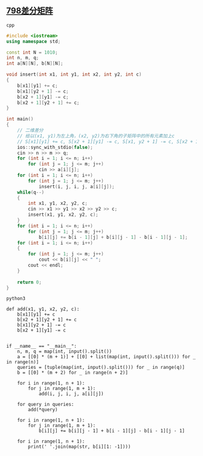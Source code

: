 [798差分矩阵](https://www.acwing.com/problem/content/800/) 
---

```cpp```
```cpp
#include <iostream>
using namespace std;

const int N = 1010;
int n, m, q;
int a[N][N], b[N][N];

void insert(int x1, int y1, int x2, int y2, int c)
{
    b[x1][y1] += c;
    b[x1][y2 + 1] -= c;
    b[x2 + 1][y1] -= c;
    b[x2 + 1][y2 + 1] += c;
}

int main()
{
    // 二维差分
    // 给以(x1, y1)为左上角，(x2, y2)为右下角的子矩阵中的所有元素加上c
    // S[x1][y1] += c, S[x2 + 1][y1] -= c, S[x1, y2 + 1] -= c, S[x2 + 1, y2 + 1] += c 
    ios::sync_with_stdio(false);
    cin >> n >> m >> q;
    for (int i = 1; i <= n; i++)
        for (int j = 1; j <= m; j++)
            cin >> a[i][j];
    for (int i = 1; i <= n; i++)
        for (int j = 1; j <= m; j++)
            insert(i, j, i, j, a[i][j]);
    while(q--)
    {
        int x1, y1, x2, y2, c;
        cin >> x1 >> y1 >> x2 >> y2 >> c;
        insert(x1, y1, x2, y2, c);
    }
    for (int i = 1; i <= n; i++)
        for (int j = 1; j <= m; j++)
            b[i][j] += b[i - 1][j] + b[i][j - 1] - b[i - 1][j - 1];
    for (int i = 1; i <= n; i++)
    {
        for (int j = 1; j <= m; j++)
            cout << b[i][j] << " ";
        cout << endl;
    }
        
    return 0;       
}
```
```python3```
```python3
def add(x1, y1, x2, y2, c):
    b[x1][y1] += c
    b[x2 + 1][y2 + 1] += c
    b[x1][y2 + 1] -= c
    b[x2 + 1][y1] -= c
    
    
if __name__ == "__main__":
    n, m, q = map(int, input().split())
    a = [[0] * (m + 1)] + [[0] + list(map(int, input().split())) for _ in range(n)]
    queries = [tuple(map(int, input().split())) for _ in range(q)]
    b = [[0] * (m + 2) for _ in range(n + 2)]
    
    for i in range(1, n + 1):
        for j in range(1, m + 1):
            add(i, j, i, j, a[i][j])
    
    for query in queries:
        add(*query)
    
    for i in range(1, n + 1):
        for j in range(1, m + 1):
            b[i][j] += b[i][j - 1] + b[i - 1][j] - b[i - 1][j - 1]
    
    for i in range(1, n + 1):
        print(' '.join(map(str, b[i][1: -1])))
```

